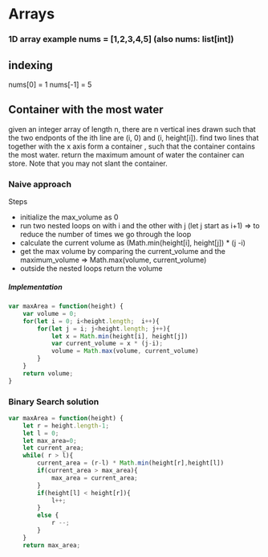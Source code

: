 # Arrays
### 1D array example nums = [1,2,3,4,5] (also nums: list[int])
## indexing 
nums[0] = 1
nums[-1] = 5



## Container with the most water
given an integer array of length n, there are n vertical ines drawn such that the two endponts of the ith line are (i, 0) and (i, height[i]). 
find two lines that together with the x axis form a container , such that the container contains the most water. 
return the maximum amount of water the container can store.
Note that you may not  slant the container.

### Naive approach 
Steps 
 - initialize the max_volume as 0
 - run two nested loops on with i and the other with j (let j start as i+1) => to reduce the number of times we go through the loop
 - calculate the current volume as (Math.min(height[i], height[j]) * (j -i)
 - get the max volume by comparing the current_volume and the maximum_volume  => Math.max(volume,  current_volume)
 - outside the nested loops return the volume
    
##### Implementation 
```javascript
var maxArea = function(height) {
    var volume = 0;
    for(let i = 0; i<height.length;  i++){
        for(let j = i; j<height.length; j++){
            let x = Math.min(height[i], height[j])
            var current_volume = x * (j-i);     
            volume = Math.max(volume, current_volume)
        }
    }
    return volume;
}
```

### Binary Search solution
```javascript
var maxArea = function(height) {
    let r = height.length-1;
    let l = 0;
    let max_area=0;
    let current_area;
    while( r > l){
        current_area = (r-l) * Math.min(height[r],height[l])
        if(current_area > max_area){
            max_area = current_area;
        }
        if(height[l] < height[r]){
            l++;
        }
        else {
            r --;
        }
    }
    return max_area;
```
